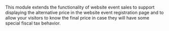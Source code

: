 This module extends the functionality of website event sales to support
displaying the alternative price in the website event registration page
and to allow your visitors to know the final price in case they will
have some special fiscal tax behavior.
